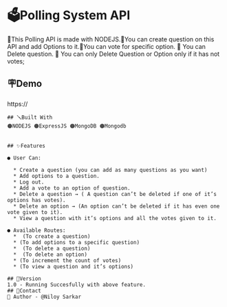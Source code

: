 # 🗳️Polling System API

🔴This Polling API is made with NODEJS.🔴You can create question on this API and add Options to it.🔴You can vote for specific option. 🔴 You can Delete question. 🔴 You can only Delete Question or Option only if it has not votes;

## 🪧Demo

https://

```
## 🪛Built With
🟠NODEJS 🟠ExpressJS 🟠MongoDB 🟠Mongodb


## ✨Features

● User Can:

  * Create a question (you can add as many questions as you want)
  * Add options to a question.
  * Log out.
  * Add a vote to an option of question.
  * Delete a question → ( A question can’t be deleted if one of it’s options has votes).
  * Delete an option → (An option can’t be deleted if it has even one vote given to it).
  * View a question with it’s options and all the votes given to it.

● Available Routes:
  *  (To create a question)
  * (To add options to a specific question)
  *  (To delete a question)
  *	 (To delete an option)
  *	(To increment the count of votes)
  * (To view a question and it’s options)

## 🚦Version
1.0 - Running Succesfully with above feature.
## 👦Contact
🔗 Author - @Niloy Sarkar
```

